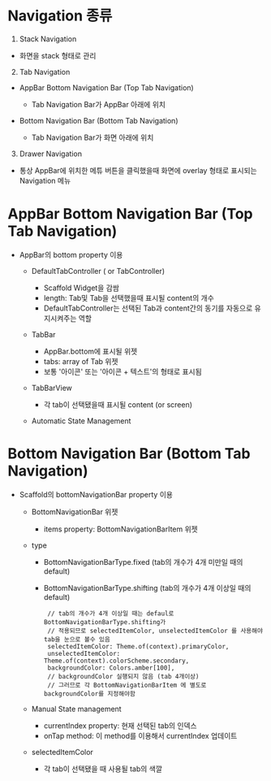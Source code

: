 # Navigation 종류

1. Stack Navigation

- 화면을 stack 형태로 관리

2. Tab Navigation

- AppBar Bottom Navigation Bar (Top Tab Navigation)

  - Tab Navigation Bar가 AppBar 아래에 위치

- Bottom Navigation Bar (Bottom Tab Navigation)
  - Tab Navigation Bar가 화면 아래에 위치

3. Drawer Navigation

- 통상 AppBar에 위치한 메튜 버튼을 클릭했을때 화면에 overlay 형태로 표시되는 Navigation 메뉴

# AppBar Bottom Navigation Bar (Top Tab Navigation)

- AppBar의 bottom property 이용

  - DefaultTabController ( or TabController)

    - Scaffold Widget을 감쌈
    - length: Tab및 Tab을 선택했을때 표시될 content의 개수
    - DefaultTabController는 선택된 Tab과 content간의 동기를 자동으로 유지시켜주는 역할

  - TabBar

    - AppBar.bottom에 표시될 위젯
    - tabs: array of Tab 위젯
    - 보통 '아이콘' 또는 '아이콘 + 텍스트'의 형태로 표시됨

  - TabBarView

    - 각 tab이 선택됐을때 표시될 content (or screen)

  - Automatic State Management

# Bottom Navigation Bar (Bottom Tab Navigation)

- Scaffold의 bottomNavigationBar property 이용

  - BottomNavigationBar 위젯

    - items property: BottomNavigationBarItem 위젯

  - type

    - BottomNavigationBarType.fixed (tab의 개수가 4개 미만일 때의 default)
    - BottomNavigationBarType.shifting (tab의 개수가 4개 이상일 때의 default)

      ```
       // tab의 개수가 4개 이상일 때는 defaul로 BottomNavigationBarType.shifting가
       // 적용되므로 selectedItemColor, unselectedItemColor 를 사용해야 tab을 눈으로 볼수 있음
       selectedItemColor: Theme.of(context).primaryColor,
       unselectedItemColor: Theme.of(context).colorScheme.secondary,
       backgroundColor: Colors.amber[100],
       // backgroundColor 실행되지 않음 (tab 4개이상)
       // 그러므로 각 BottomNavigationBarItem 에 별도로 backgroundColor를 지정해야함
      ```

  - Manual State management
    - currentIndex property: 현재 선택된 tab의 인덱스
    - onTap method: 이 method를 이용해서 currentIndex 업데이트
  - selectedItemColor
    - 각 tab이 선택됐을 때 사용될 tab의 색깔
